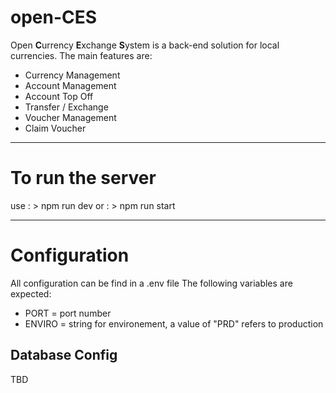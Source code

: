 # open-CES

Open **C**urrency **E**xchange **S**ystem is a back-end solution for local currencies. The main features are:
 - Currency Management
 - Account Management
 - Account Top Off
 - Transfer / Exchange
 - Voucher Management
 - Claim Voucher

---

# To run the server
use :
    > npm run dev
or :
    > npm run start

---

# Configuration
All configuration can be find in a .env file
The following variables are expected:
 - PORT = port number
 - ENVIRO = string for environement, a value of "PRD" refers to production

## Database Config
TBD